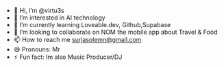 - 👋 Hi, I’m @virtu3s
- 👀 I’m interested in AI technology
- 🌱 I’m currently learning Loveable.dev, Github,Supabase
- 💞️ I’m looking to collaborate on NOM the mobile app about Travel & Food
- 📫 How to reach me surjasolemn@gmail.com
- 😄 Pronouns: Mr 
- ⚡ Fun fact: Im also Music Producer/DJ

<!---
virtu3s/virtu3s is a ✨ special ✨ repository because its `README.md` (this file) appears on your GitHub profile.
You can click the Preview link to take a look at your changes.
--->

